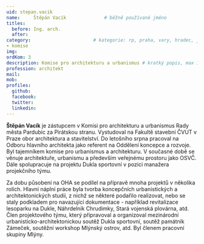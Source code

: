 ```yaml
---
uid: stepan.vacik
name:     Štěpán Vacík      		# běžně používané jméno
titles:
  before: Ing. arch.
  after:
category:                 		# kategorie: rp, praha, vary, hradec, jmk, senat
- komise
img:
ordKom: 3
description: Komise pro architekturu a urbanismus # kratký popis, max 160 znaků
profession: architekt
mail:
mob:
profiles:
  github:
  facebook: 
  twitter: 
  linkedin: 
---
```


**Štěpán Vacík** je zástupcem v Komisi pro architekturu a urbanismus Rady města Pardubic za Pirátskou stranu. Vystudoval na Fakultě stavební ČVUT v Praze obor architektura a stavitelství. Do letošního srpna pracoval na Odboru hlavního architekta jako referent na Oddělení koncepce a rozvoje. Byl tajemníkem komise pro urbanismus a architekturu. V současné době se věnuje architektuře, urbanismu a především veřejnému prostoru jako OSVČ. Dále spolupracuje na projektu Dukla sportovní v pozici manažera projekčního týmu.

Za dobu působení na OHA se podílel na přípravě mnoha projektů v několika rolích. Hlavní náplní práce byla tvorba koncepčních urbanistických a architektonických studií, z nichž se některé podařilo realizovat, nebo se staly podkladem pro navazující dokumentace - například revitalizace lesoparku na Dukle, Náhrdelník Chrudimky, Stará vojenská plovárna, atd. Člen projektového týmu, který připravoval a organizoval mezinárodní urbanisticko-architektonickou soutěž Dukla sportovní, soutěž památník Zámeček, soutěžní workshop Mlýnský ostrov, atd. Byl členem pracovní skupiny Mlýny.
